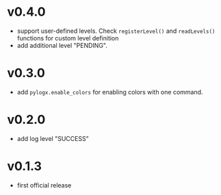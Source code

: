 # v0.4.0

-   support user-defined levels.
    Check `registerLevel()` and `readLevels()` functions for custom level definition
-   add additional level "PENDING".

# v0.3.0

-   add `pylogx.enable_colors` for enabling colors with one command.

# v0.2.0

-   add log level "SUCCESS"

# v0.1.3

-   first official release
